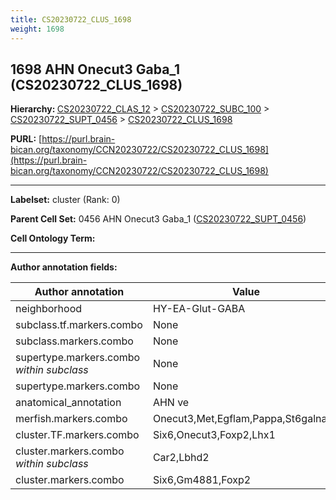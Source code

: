 ```yaml
---
title: CS20230722_CLUS_1698
weight: 1698
---
```

## 1698 AHN Onecut3 Gaba_1 (CS20230722_CLUS_1698)
<b>Hierarchy: </b>
[CS20230722_CLAS_12](../CS20230722_CLAS_12) >
[CS20230722_SUBC_100](../CS20230722_SUBC_100) >
[CS20230722_SUPT_0456](../CS20230722_SUPT_0456) >
[CS20230722_CLUS_1698](../CS20230722_CLUS_1698)

**PURL:** [https://purl.brain-bican.org/taxonomy/CCN20230722/CS20230722_CLUS_1698](https://purl.brain-bican.org/taxonomy/CCN20230722/CS20230722_CLUS_1698)

---


**Labelset:** cluster (Rank: 0)

**Parent Cell Set:** 0456 AHN Onecut3 Gaba_1 ([CS20230722_SUPT_0456](../CS20230722_SUPT_0456))



**Cell Ontology Term:** 

[MARKER GENES.]: #


---

[TRANSFERRED ANNOTATIONS.]: #


[AUTHOR ANNOTATION FIELDS.]: #


**Author annotation fields:**

| Author annotation | Value |
|-------------------|-------|
|neighborhood|HY-EA-Glut-GABA|
|subclass.tf.markers.combo|None|
|subclass.markers.combo|None|
|supertype.markers.combo _within subclass_|None|
|supertype.markers.combo|None|
|anatomical_annotation|AHN ve|
|merfish.markers.combo|Onecut3,Met,Egflam,Pappa,St6galnac5|
|cluster.TF.markers.combo|Six6,Onecut3,Foxp2,Lhx1|
|cluster.markers.combo _within subclass_|Car2,Lbhd2|
|cluster.markers.combo|Six6,Gm4881,Foxp2|

